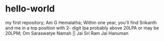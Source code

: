 # hello-world
my first repository;
Am G Hemalatha;
Within one year, you'll find Srikanth and me in a top position with 2- digit lpa probably above 20LPA or may be 20LPM;
Om Saraswatye Namah ||
Jai Sri Ram Jai Hanuman
